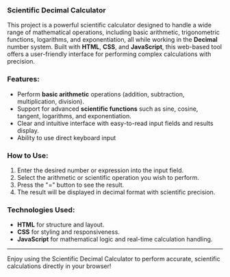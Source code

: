 ### Scientific Decimal Calculator

This project is a powerful scientific calculator designed to handle a wide range of mathematical operations, including basic arithmetic, trigonometric functions, logarithms, and exponentiation, all while working in the **Decimal** number system. Built with **HTML**, **CSS**, and **JavaScript**, this web-based tool offers a user-friendly interface for performing complex calculations with precision.

### Features:
- Perform **basic arithmetic** operations (addition, subtraction, multiplication, division).
- Support for advanced **scientific functions** such as sine, cosine, tangent, logarithms, and exponentiation.
- Clear and intuitive interface with easy-to-read input fields and results display.
- Ability to use direct keyboard input

### How to Use:
1. Enter the desired number or expression into the input field.
2. Select the arithmetic or scientific operation you wish to perform.
3. Press the "=" button to see the result.
4. The result will be displayed in decimal format with scientific precision.

### Technologies Used:
- **HTML** for structure and layout.
- **CSS** for styling and responsiveness.
- **JavaScript** for mathematical logic and real-time calculation handling.

---

Enjoy using the Scientific Decimal Calculator to perform accurate, scientific calculations directly in your browser!
